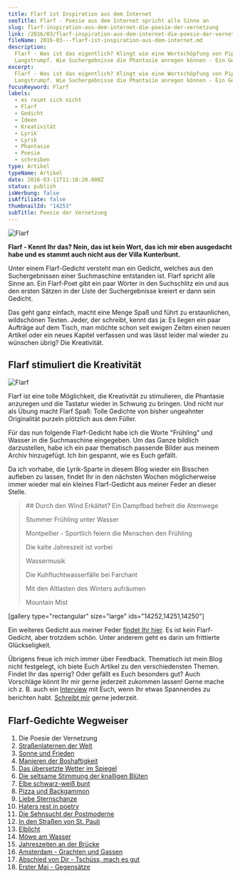 ```yaml
---
title: Flarf ist Inspiration aus dem Internet
seoTitle: Flarf - Poesie aus dem Internet spricht alle Sinne an
slug: flarf-inspiration-aus-dem-internet-die-poesie-der-vernetzung
link: /2016/03/flarf-inspiration-aus-dem-internet-die-poesie-der-vernetzung/
fileName: 2016-03---flarf-ist-inspiration-aus-dem-internet.md
description:
  Flarf - Was ist das eigentlich? Klingt wie eine Wortschöpfung von Pipi
  Langstrumpf. Wie Suchergebnisse die Phantasie anregen können - Ein Gedicht.
excerpt:
  Flarf - Was ist das eigentlich? Klingt wie eine Wortschöpfung von Pipi
  Langstrumpf. Wie Suchergebnisse die Phantasie anregen können - Ein Gedicht.
focusKeyword: Flarf
labels:
  - es reimt sich nicht
  - Flarf
  - Gedicht
  - Ideen
  - Kreativität
  - Lyrik
  - Lyrik
  - Phantasie
  - Poesie
  - schreiben
type: Artikel
typeName: Artikel
date: 2016-03-11T11:18:20.000Z
status: publish
isWerbung: false
isAffiliate: false
thumbnailId: "14253"
subTitle: Poesie der Vernetzung
---
```


![Flarf](http://cardamonchai.com/wp-content/uploads/2016/03/16277877741_01b8d8a4b5_z-640x426.jpg "Flarf regt die Phantasie an")

<strong>Flarf - Kennt Ihr das? Nein, das ist kein Wort, das ich mir eben
ausgedacht habe und es stammt auch nicht aus der Villa Kunterbunt. </strong>

Unter einem Flarf-Gedicht versteht man ein Gedicht, welches aus den
Suchergebnissen einer Suchmaschine entstanden ist. Flarf spricht alle Sinne an.
Ein Flarf-Poet gibt ein paar Wörter in den Suchschlitz ein und aus den ersten
Sätzen in der Liste der Suchergebnisse kreiert er dann sein Gedicht.

Das geht ganz einfach, macht eine Menge Spaß und führt zu erstaunlichen,
wildschönen Texten. Jeder, der schreibt, kennt das ja: Es liegen ein paar
Aufträge auf dem Tisch, man möchte schon seit ewigen Zeiten einen neuen Artikel
oder ein neues Kapitel verfassen und was lässt leider mal wieder zu wünschen
übrig? Die Kreativität.

## Flarf stimuliert die Kreativität

![Flarf](http://cardamonchai.com/wp-content/uploads/2016/03/11153925974_fe91f672d3_z-640x425.jpg "Ein Gedicht über Wasser und Frühling")

Flarf ist eine tolle Möglichkeit, die Kreativität zu stimulieren, die Phantasie
anzuregen und die Tastatur wieder in Schwung zu bringen. Und nicht nur als Übung
macht Flarf Spaß: Tolle Gedichte von bisher ungeahnter Originalität purzeln
plötzlich aus dem Füller.

Für das nun folgende Flarf-Gedicht habe ich die Worte "Frühling" und Wasser in
die Suchmaschine eingegeben. Um das Ganze bildlich darzustellen, habe ich ein
paar thematisch passende Bilder aus meinem Archiv hinzugefügt. Ich bin gespannt,
wie es Euch gefällt.

Da ich vorhabe, die Lyrik-Sparte in diesem Blog wieder ein Bisschen aufleben zu
lassen, findet Ihr in den nächsten Wochen möglicherweise immer wieder mal ein
kleines Flarf-Gedicht aus meiner Feder an dieser Stelle.

<blockquote>
## Durch den Wind
Erkältet? Ein Dampfbad befreit die Atemwege

Stummer Frühling unter Wasser

Montpellier - Sportlich feiern die Menschen den Frühling

Die kalte Jahreszeit ist vorbei

Wassermusik

Die Kuhfluchtwasserfälle bei Farchant

Mit den Altlasten des Winters aufräumen

Mountain Mist</blockquote>

[gallery type="rectangular" size="large" ids="14252,14251,14250"]

Ein weiteres Gedicht aus meiner Feder
<a href="http://cardamonchai.com/2011/09/heimweggedanken/">findet Ihr hier</a>.
Es ist kein Flarf-Gedicht, aber trotzdem schön. Unter anderem geht es darin um
frittierte Glückseligkeit.

Übrigens freue ich mich immer über Feedback. Thematisch ist mein Blog nicht
festgelegt, ich biete Euch Artikel zu den verschiedensten Themen. Findet Ihr das
sperrig? Oder gefällt es Euch besonders gut? Auch Vorschläge könnt Ihr mir gerne
jederzeit zukommen lassen! Gerne mache ich z. B. auch ein
<a href="http://cardamonchai.com/category/bleistift-2-0/interview/">Interview</a>
mit Euch, wenn Ihr etwas Spannendes zu berichten habt.
<a style="line-height: 1.5em;" href="mailto:info@cardamonchai.com">Schreibt
mir</a><span style="line-height: 1.5em;"> gerne jederzeit.</span>

## Flarf-Gedichte Wegweiser

<ol>
    <li>Die Poesie der Vernetzung</li>
    <li><a href="/2016/03/strassenlaternen-der-welt-eine-romantische-bildergalerie/">Straßenlaternen der Welt</a></li>
    <li><a href="/2016/03/sonne-und-frieden/">Sonne und Frieden</a></li>
    <li><a href="http://cardamonchai.com/2016/04/manieren-der-boshaftigkeit/">Manieren der Boshaftigkeit</a></li>
    <li><a href="/2016/05/das-uebersetzte-wetter-im-spiegel/">Das übersetzte Wetter im Spiegel</a></li>
    <li><a href="http://cardamonchai.com/2016/10/die-seltsame-stimmung-der-knalligen-blueten/">Die seltsame Stimmung der knalligen Blüten</a></li>
    <li><a href="http://cardamonchai.com/2017/01/elbe-schwarz-weiss-bunt-bildergalerie-mit-flarfgedicht/">Elbe schwarz-weiß bunt</a></li>
    <li><a href="http://cardamonchai.com/2017/01/drei-koenige/">Pizza und Backgammon</a></li>
    <li><a href="http://cardamonchai.com/2017/01/liebe-sternschanze/">Liebe Sternschanze</a></li>
    <li><a href="http://cardamonchai.com/2017/02/haters-rest-in-poetry/">Haters rest in poetry</a></li>
    <li><a href="http://cardamonchai.com/2017/02/die-sehnsucht-der-postmoderne/">Die Sehnsucht der Postmoderne</a></li>
    <li><a href="http://cardamonchai.com/2017/02/dauerregen-stpauli/">In den Straßen von St. Pauli</a></li>
    <li><a href="http://cardamonchai.com/2018/01/elblicht-flarfgedicht-zum-jahresanfang/">Elblicht</a></li>
    <li><a href="http://cardamonchai.com/2018/01/moewe-am-wasser/">Möwe am Wasser</a></li>
    <li><a href="http://cardamonchai.com/2018/02/ein-fleet-im-verlauf-der-jahreszeiten/">Jahreszeiten an der Brücke</a></li>
    <li><a href="http://cardamonchai.com/2018/03/amsterdam/">Amsterdam - Grachten und Gassen</a></li>
    <li><a href="http://cardamonchai.com/2018/04/abschied-von-dir/">Abschied von Dir - Tschüss, mach es gut</a></li>
    <li><a href="http://cardamonchai.com/2018/05/erster-mai-gegensaetze/">Erster Mai - Gegensätze</a></li>
</ol>
